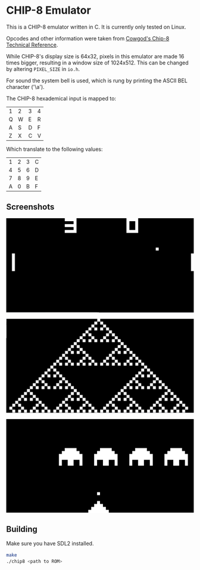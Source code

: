 # CHIP-8 Emulator
This is a CHIP-8 emulator written in C. It is currently only tested on Linux.

Opcodes and other information were taken from
[Cowgod's Chip-8 Technical Reference](http://devernay.free.fr/hacks/chip8/C8TECH10.HTM). 

While CHIP-8's display size is 64x32, pixels in this emulator are made 16 times
bigger, resulting in a window size of 1024x512. This can be changed by altering
`PIXEL_SIZE` in `io.h`.

For sound the system bell is used, which is rung by printing the ASCII BEL
character ('\\a').

The CHIP-8 hexademical input is mapped to:

|   |   |   |   |
| - | - | - | - |
| 1 | 2 | 3 | 4 |
| Q | W | E | R |
| A | S | D | F |
| Z | X | C | V |

Which translate to the following values:

|   |   |   |   |
| - | - | - | - |
| 1 | 2 | 3 | C |
| 4 | 5 | 6 | D |
| 7 | 8 | 9 | E |
| A | 0 | B | F |

## Screenshots
![Pong](screenshots/pong.png)

![Sierpiński triangle](screenshots/sierpinski.png)

![Space Invaders](screenshots/space_invaders.png)

## Building
Make sure you have SDL2 installed.
```bash
make
./chip8 <path to ROM>
```
